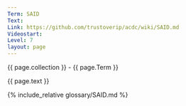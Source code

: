 ```yaml
---
Term: SAID
Text: 
Link: https://github.com/trustoverip/acdc/wiki/SAID.md
Videostart: 
Level: 7
layout: page
---
```


{{ page.collection }} - {{ page.Term }}

   {{ page.text }}

{% include_relative glossary/SAID.md %}

